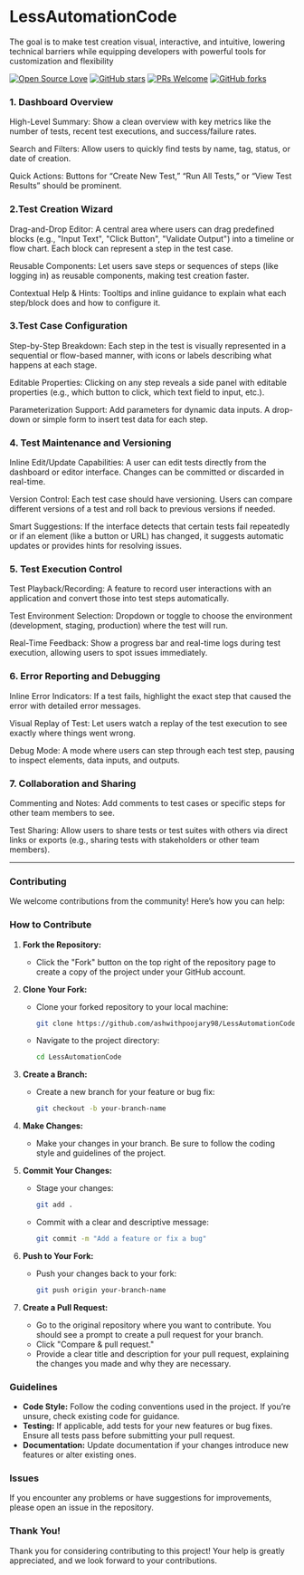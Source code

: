 # LessAutomationCode
The goal is to make test creation visual, interactive, and intuitive, lowering technical barriers while equipping developers with powerful tools for customization and flexibility

[![Open Source Love](https://badges.frapsoft.com/os/v1/open-source.svg?v=103)](https://github.com/ashwithpoojary98/Lesscode)
[![GitHub stars](https://img.shields.io/github/stars/ashwithpoojary98/Lesscode.svg?style=flat)](https://github.com/ashwithpoojary98/Lesscode/stargazers)
[![PRs Welcome](https://img.shields.io/badge/PRs-Welcome-brightgreen.svg?style=flat )](https://github.com/ashwithpoojary98/lesscode/pulls)
[![GitHub forks](https://img.shields.io/github/forks/ashwithpoojary98/Lesscode.svg?style=social&label=Fork)](https://github.com/ashwithpoojary98/Lesscode/network)

### 1. Dashboard Overview

High-Level Summary: Show a clean overview with key metrics like the number of tests, recent test executions, and success/failure rates.

Search and Filters: Allow users to quickly find tests by name, tag, status, or date of creation.

Quick Actions: Buttons for “Create New Test,” “Run All Tests,” or “View Test Results” should be prominent.

### 2.Test Creation Wizard
Drag-and-Drop Editor: A central area where users can drag predefined blocks (e.g., "Input Text", "Click Button", "Validate Output") into a timeline or flow chart. Each block can represent a step in the test case.
   
Reusable Components: Let users save steps or sequences of steps (like logging in) as reusable components, making test creation faster.

Contextual Help & Hints: Tooltips and inline guidance to explain what each step/block does and how to configure it.

### 3.Test Case Configuration
Step-by-Step Breakdown: Each step in the test is visually represented in a sequential or flow-based manner, with icons or labels describing what happens at each stage.
   
Editable Properties: Clicking on any step reveals a side panel with editable properties (e.g., which button to click, which text field to input, etc.).
   
Parameterization Support: Add parameters for dynamic data inputs. A drop-down or simple form to insert test data for each step.

### 4. Test Maintenance and Versioning
Inline Edit/Update Capabilities: A user can edit tests directly from the dashboard or editor interface. Changes can be committed or discarded in real-time.
   
Version Control: Each test case should have versioning. Users can compare different versions of a test and roll back to previous versions if needed.
   
Smart Suggestions: If the interface detects that certain tests fail repeatedly or if an element (like a button or URL) has changed, it suggests automatic updates or provides hints for resolving issues.

### 5. Test Execution Control
Test Playback/Recording: A feature to record user interactions with an application and convert those into test steps automatically.
   
Test Environment Selection: Dropdown or toggle to choose the environment (development, staging, production) where the test will run.
   
Real-Time Feedback: Show a progress bar and real-time logs during test execution, allowing users to spot issues immediately.

### 6. Error Reporting and Debugging
Inline Error Indicators: If a test fails, highlight the exact step that caused the error with detailed error messages.
   
Visual Replay of Test: Let users watch a replay of the test execution to see exactly where things went wrong.
   
Debug Mode: A mode where users can step through each test step, pausing to inspect elements, data inputs, and outputs.

### 7. Collaboration and Sharing
Commenting and Notes: Add comments to test cases or specific steps for other team members to see.
   
Test Sharing: Allow users to share tests or test suites with others via direct links or exports (e.g., sharing tests with stakeholders or other team members).


***

### Contributing

We welcome contributions from the community! Here’s how you can help:

### How to Contribute

1. **Fork the Repository:**
    - Click the "Fork" button on the top right of the repository page to create a copy of the project under your GitHub account.

2. **Clone Your Fork:**
    - Clone your forked repository to your local machine:
      ```bash
      git clone https://github.com/ashwithpoojary98/LessAutomationCode.git
      ```
    - Navigate to the project directory:
      ```bash
      cd LessAutomationCode
      ```

3. **Create a Branch:**
    - Create a new branch for your feature or bug fix:
      ```bash
      git checkout -b your-branch-name
      ```

4. **Make Changes:**
    - Make your changes in your branch. Be sure to follow the coding style and guidelines of the project.

5. **Commit Your Changes:**
    - Stage your changes:
      ```bash
      git add .
      ```
    - Commit with a clear and descriptive message:
      ```bash
      git commit -m "Add a feature or fix a bug"
      ```

6. **Push to Your Fork:**
    - Push your changes back to your fork:
      ```bash
      git push origin your-branch-name
      ```

7. **Create a Pull Request:**
    - Go to the original repository where you want to contribute. You should see a prompt to create a pull request for your branch.
    - Click "Compare & pull request."
    - Provide a clear title and description for your pull request, explaining the changes you made and why they are necessary.

### Guidelines

- **Code Style:** Follow the coding conventions used in the project. If you’re unsure, check existing code for guidance.
- **Testing:** If applicable, add tests for your new features or bug fixes. Ensure all tests pass before submitting your pull request.
- **Documentation:** Update documentation if your changes introduce new features or alter existing ones.

### Issues

If you encounter any problems or have suggestions for improvements, please open an issue in the repository.

### Thank You!

Thank you for considering contributing to this project! Your help is greatly appreciated, and we look forward to your contributions.
